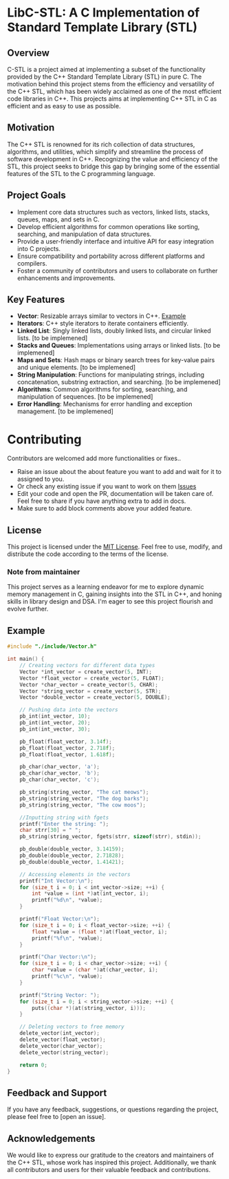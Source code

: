 # LibC-STL: A C Implementation of Standard Template Library (STL)

## Overview

C-STL is a project aimed at implementing a subset of the functionality provided by the C++ Standard Template Library (STL) in pure C. The motivation behind this project stems from the efficiency and versatility of the C++ STL, which has been widely acclaimed as one of the most efficient code libraries in C++. This projects aims at implementing C++ STL in C as efficient and as easy to use as possible.

## Motivation
The C++ STL is renowned for its rich collection of data structures, algorithms, and utilities, which simplify and streamline the process of software development in C++. Recognizing the value and efficiency of the STL, this project seeks to bridge this gap by bringing some of the essential features of the STL to the C programming language.

## Project Goals
- Implement core data structures such as vectors, linked lists, stacks, queues, maps, and sets in C.
- Develop efficient algorithms for common operations like sorting, searching, and manipulation of data structures.
- Provide a user-friendly interface and intuitive API for easy integration into C projects.
- Ensure compatibility and portability across different platforms and compilers.
- Foster a community of contributors and users to collaborate on further enhancements and improvements.

## Key Features
- **Vector**: Resizable arrays similar to vectors in C++. [Example](#example)
- **Iterators**: C++ style iterators to iterate containers efficiently.
- **Linked List**: Singly linked lists, doubly linked lists, and circular linked lists. [to be implemened]
- **Stacks and Queues**: Implementations using arrays or linked lists. [to be implemened]
- **Maps and Sets**: Hash maps or binary search trees for key-value pairs and unique elements. [to be implemened]
- **String Manipulation**: Functions for manipulating strings, including concatenation, substring extraction, and searching. [to be implemened]
- **Algorithms**: Common algorithms for sorting, searching, and manipulation of sequences. [to be implemened]
- **Error Handling**: Mechanisms for error handling and exception management. [to be implemened]

# Contributing
Contributors are welcomed add more functionalities or fixes..
- Raise an issue about the about feature you want to add and wait for it to assigned to you.
- Or check any existing issue if you want to work on them [Issues](https://github.com/SharonIV0x86/LibC-STL/issues)
- Edit your code and open the PR, documentation will be taken care of. Feel free to share if you have anything extra to add in docs.
- Make sure to add block comments above your added feature.

## License
This project is licensed under the [MIT License](LICENSE). Feel free to use, modify, and distribute the code according to the terms of the license.

### Note from maintainer
This project serves as a learning endeavor for me to explore dynamic memory management in C, gaining insights into the STL in C++, and honing skills in library design and DSA. I'm eager to see this project flourish and evolve further.

## Example
```c
#include "./include/Vector.h"

int main() {
    // Creating vectors for different data types
    Vector *int_vector = create_vector(5, INT);
    Vector *float_vector = create_vector(5, FLOAT);
    Vector *char_vector = create_vector(5, CHAR);
    Vector *string_vector = create_vector(5, STR);
    Vector *double_vector = create_vector(5, DOUBLE);

    // Pushing data into the vectors
    pb_int(int_vector, 10);
    pb_int(int_vector, 20);
    pb_int(int_vector, 30);

    pb_float(float_vector, 3.14f);
    pb_float(float_vector, 2.718f);
    pb_float(float_vector, 1.618f);

    pb_char(char_vector, 'a');
    pb_char(char_vector, 'b');
    pb_char(char_vector, 'c');

    pb_string(string_vector, "The cat meows");
    pb_string(string_vector, "The dog barks");
    pb_string(string_vector, "The cow moos");

    //Inputting string with fgets
    printf("Enter the string: ");
    char strr[30] = " ";
    pb_string(string_vector, fgets(strr, sizeof(strr), stdin));

    pb_double(double_vector, 3.14159);
    pb_double(double_vector, 2.71828);
    pb_double(double_vector, 1.41421);

    // Accessing elements in the vectors
    printf("Int Vector:\n");
    for (size_t i = 0; i < int_vector->size; ++i) {
        int *value = (int *)at(int_vector, i);
        printf("%d\n", *value);
    }

    printf("Float Vector:\n");
    for (size_t i = 0; i < float_vector->size; ++i) {
        float *value = (float *)at(float_vector, i);
        printf("%f\n", *value);
    }

    printf("Char Vector:\n");
    for (size_t i = 0; i < char_vector->size; ++i) {
        char *value = (char *)at(char_vector, i);
        printf("%c\n", *value);
    }

    printf("String Vector: ");
    for (size_t i = 0; i < string_vector->size; ++i) {
        puts((char *)(at(string_vector, i)));
    }

    // Deleting vectors to free memory
    delete_vector(int_vector);
    delete_vector(float_vector);
    delete_vector(char_vector);
    delete_vector(string_vector);

    return 0;
}
```

## Feedback and Support
If you have any feedback, suggestions, or questions regarding the project, please feel free to [open an issue].

## Acknowledgements
We would like to express our gratitude to the creators and maintainers of the C++ STL, whose work has inspired this project. Additionally, we thank all contributors and users for their valuable feedback and contributions.
